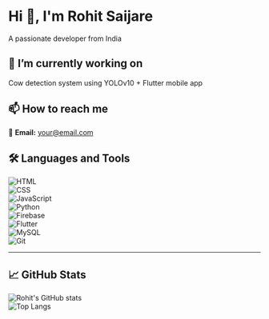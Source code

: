 # Hi 👋, I'm Rohit Saijare  
A passionate developer from India  

## 🔭 I’m currently working on  
Cow detection system using YOLOv10 + Flutter mobile app  
 
## 📫 How to reach me  
📩 **Email:** your@email.com  

## 🛠️ Languages and Tools  
![HTML](https://img.shields.io/badge/html-E34F26?style=flat-square&logo=html5&logoColor=white)  
![CSS](https://img.shields.io/badge/css-1572B6?style=flat-square&logo=css3&logoColor=white)  
![JavaScript](https://img.shields.io/badge/javascript-F7DF1E?style=flat-square&logo=javascript&logoColor=black)  
![Python](https://img.shields.io/badge/python-3776AB?style=flat-square&logo=python&logoColor=white)  
![Firebase](https://img.shields.io/badge/firebase-FFCA28?style=flat-square&logo=firebase&logoColor=black)  
![Flutter](https://img.shields.io/badge/flutter-02569B?style=flat-square&logo=flutter&logoColor=white)  
![MySQL](https://img.shields.io/badge/mysql-4479A1?style=flat-square&logo=mysql&logoColor=white)  
![Git](https://img.shields.io/badge/git-F05032?style=flat-square&logo=git&logoColor=white)

---

## 📈 GitHub Stats  
![Rohit's GitHub stats](https://github-readme-stats.vercel.app/api?username=yourusername&show_icons=true&theme=github_dark)  
![Top Langs](https://github-readme-stats.vercel.app/api/top-langs/?username=yourusername&layout=compact&theme=github_dark)
